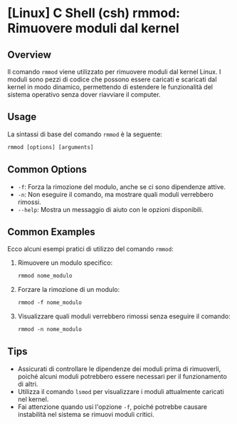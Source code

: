 # [Linux] C Shell (csh) rmmod: Rimuovere moduli dal kernel

## Overview
Il comando `rmmod` viene utilizzato per rimuovere moduli dal kernel Linux. I moduli sono pezzi di codice che possono essere caricati e scaricati dal kernel in modo dinamico, permettendo di estendere le funzionalità del sistema operativo senza dover riavviare il computer.

## Usage
La sintassi di base del comando `rmmod` è la seguente:

```csh
rmmod [options] [arguments]
```

## Common Options
- `-f`: Forza la rimozione del modulo, anche se ci sono dipendenze attive.
- `-n`: Non eseguire il comando, ma mostrare quali moduli verrebbero rimossi.
- `--help`: Mostra un messaggio di aiuto con le opzioni disponibili.

## Common Examples
Ecco alcuni esempi pratici di utilizzo del comando `rmmod`:

1. Rimuovere un modulo specifico:
   ```csh
   rmmod nome_modulo
   ```

2. Forzare la rimozione di un modulo:
   ```csh
   rmmod -f nome_modulo
   ```

3. Visualizzare quali moduli verrebbero rimossi senza eseguire il comando:
   ```csh
   rmmod -n nome_modulo
   ```

## Tips
- Assicurati di controllare le dipendenze dei moduli prima di rimuoverli, poiché alcuni moduli potrebbero essere necessari per il funzionamento di altri.
- Utilizza il comando `lsmod` per visualizzare i moduli attualmente caricati nel kernel.
- Fai attenzione quando usi l'opzione `-f`, poiché potrebbe causare instabilità nel sistema se rimuovi moduli critici.